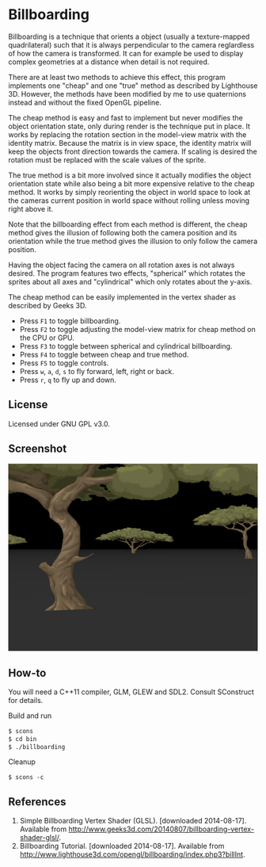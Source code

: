 Billboarding
============
Billboarding is a technique that orients a object (usually a texture-mapped
quadrilateral) such that it is always perpendicular to the camera reglardless
of how the camera is transformed. It can for example be used to display
complex geometries at a distance when detail is not required.

There are at least two methods to achieve this effect, this program implements
one "cheap" and one "true" method as described by Lighthouse 3D. However,
the methods have been modified by me to use quaternions instead and without
the fixed OpenGL pipeline.

The cheap method is easy and fast to implement but never modifies the object
orientation state, only during render is the technique put in place. It works
by replacing the rotation section in the model-view matrix with the identity
matrix. Because the matrix is in view space, the identity matrix will keep the
objects front direction towards the camera. If scaling is desired the rotation
must be replaced with the scale values of the sprite.

The true method is a bit more involved since it actually modifies the object
orientation state while also being a bit more expensive relative to the cheap
method. It works by simply reorienting the object in world space to look at the
cameras current position in world space without rolling unless moving right
above it.

Note that the billboarding effect from each method is different, the cheap
method gives the illusion of following both the camera position and its
orientation while the true method gives the illusion to only follow the camera
position.

Having the object facing the camera on all rotation axes is not always desired.
The program features two effects, "spherical" which rotates the sprites about
all axes and "cylindrical" which only rotates about the y-axis.

The cheap method can be easily implemented in the vertex shader as described
by Geeks 3D.

+ Press `F1` to toggle billboarding.
+ Press `F2` to toggle adjusting the model-view matrix for cheap method on the CPU or GPU.
+ Press `F3` to toggle between spherical and cylindrical billboarding.
+ Press `F4` to toggle between cheap and true method.
+ Press `F5` to toggle controls.
+ Press `w`, `a`, `d`, `s` to fly forward, left, right or back.
+ Press `r`, `q` to fly up and down.

License
-------
Licensed under GNU GPL v3.0.

Screenshot
----------
![scrot](https://github.com/mharrys/billboarding/raw/master/scrot.png "Screenshot")

How-to
------
You will need a C++11 compiler, GLM, GLEW and SDL2. Consult SConstruct for
details.

Build and run

    $ scons
    $ cd bin
    $ ./billboarding

Cleanup

    $ scons -c

References
----------
1. Simple Billboarding Vertex Shader (GLSL). [downloaded 2014-08-17]. Available from http://www.geeks3d.com/20140807/billboarding-vertex-shader-glsl/.
2. Billboarding Tutorial. [downloaded 2014-08-17]. Available from http://www.lighthouse3d.com/opengl/billboarding/index.php3?billInt.
